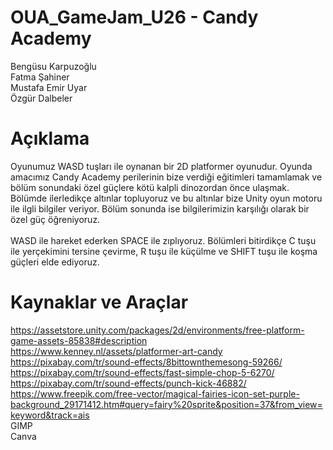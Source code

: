 # OUA_GameJam_U26 - Candy Academy
Bengüsu Karpuzoğlu</br>
Fatma Şahiner</br>
Mustafa Emir Uyar</br>
Özgür Dalbeler

# Açıklama
Oyunumuz WASD tuşları ile oynanan bir 2D platformer oyunudur. Oyunda amacımız Candy Academy perilerinin bize verdiği eğitimleri tamamlamak ve bölüm sonundaki özel güçlere kötü kalpli dinozordan önce ulaşmak. Bölümde ilerledikçe altınlar topluyoruz ve bu altınlar bize Unity oyun motoru ile ilgli bilgiler veriyor. Bölüm sonunda ise bilgilerimizin karşılığı olarak bir özel güç öğreniyoruz.</br></br>
WASD ile hareket ederken SPACE ile zıplıyoruz. Bölümleri bitirdikçe C tuşu ile yerçekimini tersine çevirme, R tuşu ile küçülme ve SHIFT tuşu ile koşma güçleri elde ediyoruz.

# Kaynaklar ve Araçlar
https://assetstore.unity.com/packages/2d/environments/free-platform-game-assets-85838#description</br>
https://www.kenney.nl/assets/platformer-art-candy</br>
https://pixabay.com/tr/sound-effects/8bittownthemesong-59266/</br>
https://pixabay.com/tr/sound-effects/fast-simple-chop-5-6270/</br>
https://pixabay.com/tr/sound-effects/punch-kick-46882/</br>
https://www.freepik.com/free-vector/magical-fairies-icon-set-purple-background_29171412.htm#query=fairy%20sprite&position=37&from_view=keyword&track=ais</br>
GIMP</br>
Canva

